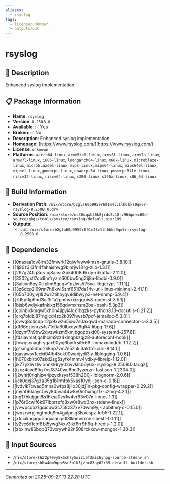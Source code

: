 ```yaml
---
aliases:
  - rsyslog
tags:
  - license/unknown
  - outputs/out
---
```


# rsyslog

## 📝 Description

Enhanced syslog implementation

## 📋 Package Information

- **Name**: `rsyslog`
- **Version**: `8.2508.0`
- **Available**: ✅ Yes
- **Broken**: ✅ No
- **Description**: Enhanced syslog implementation
- **Homepage**: [https://www.rsyslog.com/](https://www.rsyslog.com/)
- **License**: `unknown`
- **Platforms**: `aarch64-linux`, `armv5tel-linux`, `armv6l-linux`, `armv7a-linux`, `armv7l-linux`, `i686-linux`, `loongarch64-linux`, `m68k-linux`, `microblaze-linux`, `microblazeel-linux`, `mips-linux`, `mips64-linux`, `mips64el-linux`, `mipsel-linux`, `powerpc-linux`, `powerpc64-linux`, `powerpc64le-linux`, `riscv32-linux`, `riscv64-linux`, `s390-linux`, `s390x-linux`, `x86_64-linux`

## 🔧 Build Information

- **Derivation Path**: `/nix/store/b2gla60p9959r691m4lv1lh6bks9qw5r-rsyslog-8.2508.0.drv`
- **Source Position**: `/nix/store/ns30sqxb36k8jrds8z18rv96bpnwc60d-source/pkgs/tools/system/rsyslog/default.nix:189`
- **Outputs**:
  - `out`:  `/nix/store/b2gla60p9959r691m4lv1lh6bks9qw5r-rsyslog-8.2508.0`

## 🔗 Dependencies

- [[0naxaa1qv8im32fmwrk12qiwfvwwkmsn-gnutls-3.8.10]]
- [[1j90z3lj3fn4fahaishwg9blnrjw181g-zlib-1.3.1]]
- [[297g24flq3qvlpj8acsn3pk4008dhxly-rdkafka-2.11.0]]
- [[3202gxfl7cb9mfryzrs600bw5hg2ij8a-libdbi-0.9.0]]
- [[3alcyn8pyj0qplmf8gcgw1pzlws575xa-libgcrypt-1.11.1]]
- [[3z6dcp2i69nn7h8kwl6snf651i7ds14v-util-linux-minimal-2.41.1]]
- [[65b700yjvj1li2wr21ihbyqv9dibwyp3-net-snmp-5.9.4]]
- [[7d5p0ip9nd3aj3r1a2pmhsxxizqqnis8-openssl-3.5.1]]
- [[bjsb6wdjykafnkixq156qdvmxhsm2bai-bash-5.3p3]]
- [[cpinbixkmqw5xh0n4jlpyi4lqk1bqzks-python3.13-docutils-0.21.2]]
- [[crq7bldbl87mgicd4zx2k097hwsb7pcf-jemalloc-5.3.0]]
- [[cvwg8c4cdplr2jx9xwz65ixw7s0axqwd-mariadb-connector-c-3.3.5]]
- [[df66czicnrzsfs71c0a60lbxqyd6gfi4-libpq-17.6]]
- [[dzynf7h9bw2qvzwkzm5kmjbgqzpsxj00-systemd-257.8]]
- [[fdsiavmafjqslhcim9zz4xlnqpkzqjz8-autoreconf-hook]]
- [[fvwqscnaghiygax90yxj6bidfrsi9r69-libmaxminddb-1.12.2]]
- [[g1smgp5dhq2ii8np7vm7n5znki3ak1b1-curl-8.14.1]]
- [[gavawsv1ccki04lb45qk00wabjydi3iy-liblogging-1.0.6]]
- [[h070xblrb07skd2sg5zyfk4mmv4vdixy-librelp-1.12.0]]
- [[ik77y2lwzlwlxnnk99yy02wvklc06y63-rsyslog-8.2508.0.tar.gz]]
- [[izxz4cvd8fig7vsf8740wc6bc3yzcrzn-fastjson-1.2304.0]]
- [[j2wnrj0riqhjpv4pzyxksyaf538h280j-liblognorm-2.0.6]]
- [[jck0dxj37g3s35g1b1rmfpk5xas10ydj-json-c-0.18]]
- [[lvdvlk7cwad5mna0wfpz8jllb30jdj1n-pkg-config-wrapper-0.29.2]]
- [[mynf96aayc5wy8d5va44w8v0mhxmg11x-czmq-4.2.1]]
- [[ng17hkdjgni8s1hksa0vs1w4vr63v07n-libnet-1.3]]
- [[p76r0cwlf6k97ibprrpfd8xw0r8wc3nx-stdenv-linux]]
- [[vvwpcqbz1gcicpw3c758z37xv70wm9yj-rabbitmq-c-0.15.0]]
- [[wnzrwrpjmgimdq9m4galpniq3lsxcspz-krb5-1.22.1]]
- [[xfccikaqagq5aqxaanip0l3lkbmvrrnn-libestr-0.1.11]]
- [[y2vc6x1cbf8bj5ywg74xv3ikf6rr9h6q-hiredis-1.2.0]]
- [[zbxinw86bcp372vxrywh92n508rckxcw-mongoc-1.30.3]]

## 📁 Input Sources

- `/nix/store/l622p70vy8k5sh7y5wizi5f2mic6ynpg-source-stdenv.sh`
- `/nix/store/shkw4qm9qcw5sc5n1k5jznc83ny02r39-default-builder.sh`

---
*Generated on 2025-09-27 13:22:20 UTC*
